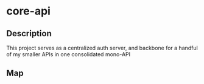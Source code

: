 # core-api

## Description

This project serves as a centralized auth server, and backbone for a handful of my smaller APIs in one consolidated mono-API

## Map
